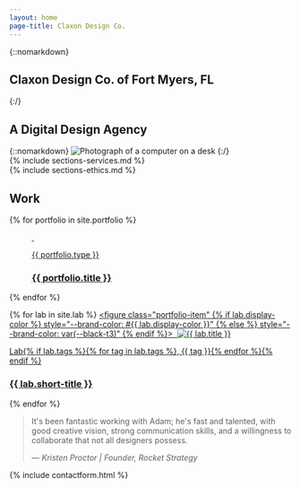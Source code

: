 ```yaml
---
layout: home
page-title: Claxon Design Co.
---
```


<section id="introduction" class="full-aside-right" markdown="1">

<div aria-hidden="true" class="section-title" data-section-title="Introduction"></div>  

<div markdown="1" class="hero with-aside">

{::nomarkdown}
<h1>Claxon Design Co. <span class="fancy">of</span> Fort Myers, FL</h1>
{:/}

## A Digital Design Agency

</div>
{::nomarkdown}
<img srcset="/assets/images/hero.jpg 1x, /assets/images/hero@2x.jpg 2x" class="aside" alt="Photograph of a computer on a desk">
{:/}
</section>  

<section class="dark" markdown="1">  

<div aria-hidden="true" class="section-title" data-section-title="Services"></div>  
{% include sections-services.md %}
</section>
<section class="light" markdown="1">  
<div aria-hidden="true" class="section-title" data-section-title="Ethics"></div>  
{% include sections-ethics.md %}
</section>

<section>
<div aria-hidden="true" class="section-title" data-section-title="Work"></div>  

<h2><span data-aos="blank-out" data-aos-duration="0" data-aos-delay="400">Work</span></h2>

<div class="portfolio-list">
  {% for portfolio in site.portfolio %}
    <a class="portfolio-item-link" target="_blank" href="{{ portfolio.link }}">
      <figure class="portfolio-item" style="--brand-color: #{{ portfolio.brand-color }};">
        <img class="portfolio-item-background" srcset="/assets/images/{{ portfolio.background }}.jpeg 1x, /assets/images/{{ portfolio.background }}@2x.jpeg 2x" aria-hidden="true">
        <img class="portfolio-item-image {% if portfolio.filter %}filter{% endif %}" srcset="/assets/images/{{ portfolio.image }}.{{ portfolio.image-extension }} 1x, /assets/images/{{ portfolio.image }}.{{ portfolio.image-extension }} 2x">
        <figcaption class="portfolio-item-header" alt="{{ portfolio.title }}">
          <p class="intro-type">{{ portfolio.type }}</p>
          <h3>{{ portfolio.title }}</h3>
        </figcaption>
      </figure>
    </a>
  {% endfor %}

  {% for lab in site.lab %}
    <a class="portfolio-item-link" href="/lab/">
      <figure class="portfolio-item" {% if lab.display-color %} style="--brand-color: #{{ lab.display-color }}" {% else %} style="--brand-color: var(--black-t3)" {% endif %}>
        <img class="portfolio-item-background" srcset="/assets/images/lab/{{ lab.image }}-bg.jpg" aria-hidden="true">
        <img class="portfolio-item-image" srcset="/assets/images/lab/{{ lab.image }}.jpg 1x, /assets/images/lab/{{ lab.image }}@2x.jpg 2x" alt="{{ lab.title }}">
        <figcaption class="portfolio-item-header">
          <p class="intro-type">Lab{% if lab.tags %}{% for tag in lab.tags %}, {{ tag }}{% endfor %}{% endif %}</p>
          <h3>{{ lab.short-title }}</h3>
        </figcaption>
      </figure>
    </a>
    {% endfor %}
</div>

</section>
<section class="red" markdown="1">  

<div aria-hidden="true" class="section-title" data-section-title="Testimonials"></div>  
<blockquote class="testimonial"><p>It's been fantastic working with Adam; he's fast and talented, with good creative vision, strong communication skills, and a willingness to collaborate that not all designers&nbsp;possess.</p><footer>— <cite>Kristen Proctor | Founder, Rocket Strategy</cite></footer></blockquote>  

</section>

<section>
<div aria-hidden="true" class="section-title" data-section-title="Contact"></div>  
  {% include contactform.html %}
</section>
